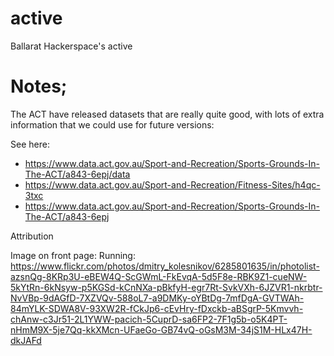 # active
Ballarat Hackerspace's active


# Notes;

The ACT have released datasets that are really quite good, with lots of extra information that we could use for future versions:

See here:
 - https://www.data.act.gov.au/Sport-and-Recreation/Sports-Grounds-In-The-ACT/a843-6epj/data
 - https://www.data.act.gov.au/Sport-and-Recreation/Fitness-Sites/h4qc-3txc
 - https://www.data.act.gov.au/Sport-and-Recreation/Sports-Grounds-In-The-ACT/a843-6epj


Attribution

Image on front page:
Running: https://www.flickr.com/photos/dmitry_kolesnikov/6285801635/in/photolist-azsnQg-8KRp3U-eBEW4Q-ScGWmL-FkEvqA-5d5F8e-RBK9Z1-cueNW-5kYtRn-6kNsyw-p5KGSd-kCnNXa-pBkfyH-egr7Rt-SvkVXh-6JZVR1-nkrbtr-NvVBp-9dAGfD-7XZVQv-588oL7-a9DMKy-oYBtDg-7mfDgA-GVTWAh-84mYLK-SDWA8V-93XW2R-fCkJp6-cEvHry-fDxckb-aBSgrP-5Kmvvh-chAnw-c3Jr51-2L1YWW-pacich-5CuprD-sa6FP2-7F1g5b-o5K4PT-nHmM9X-5je7Qq-kkXMcn-UFaeGo-GB74vQ-oGsM3M-34jS1M-HLx47H-dkJAFd
